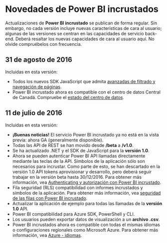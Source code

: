 <properties
   pageTitle="Novedades de Power BI incrustado"
   description="Obtener la información más reciente sobre novedades de Power BI incrustado"
   services="power-bi-embedded"
   documentationCenter=""
   authors="guyinacube"
   manager="erikre"
   editor=""
   tags=""/>
<tags
   ms.service="power-bi-embedded"
   ms.devlang="NA"
   ms.topic="article"
   ms.tgt_pltfrm="NA"
   ms.workload="powerbi"
   ms.date="10/04/2016"
   ms.author="asaxton"/>

# <a name="whats-new-in-power-bi-embedded"></a>Novedades de Power BI incrustados

Actualizaciones de **Power BI incrustado** se publican de forma regular. Sin embargo, no cada versión incluye nuevas características de cara al usuario; algunas de las versiones se centran en las capacidades de servicio back-end. Deberá resaltar los nuevas capacidades de cara al usuario aquí. No olvide compruébelos con frecuencia.

## <a name="august-31st-2016"></a>31 de agosto de 2016

Incluidas en esta versión:

- Todos los nuevos SDK JavaScript que admita [avanzadas de filtrado y navegación de páginas](power-bi-embedded-interact-with-reports.md).
- Power BI incrustado ahora es compatible con el centro de datos Central de Canadá. Compruebe el [estado del centro de datos](https://azure.microsoft.com/status/).

## <a name="july-11th-2016"></a>11 de julio de 2016

Incluidas en esta versión:

-    **¡Buenas noticias!** El servicio Power BI incrustado ya no está en la vista previa: ahora GA (generalmente disponible).  
-    Todas las API de REST se han movido desde **/beta** a **/v1.0**.
-    Se ha actualizado .NET y el SDK de JavaScript para la **versión 1.0**.
-    Ahora se pueden autenticar Power BI API llamadas directamente mediante las teclas de la API. Símbolos de la aplicación sólo son necesarios para incrustar. Como parte de esto, se han descartado en la versión 1.0 API tokens aprovisionar y desarrollo, pero deberá seguir trabajar en la versión beta hasta 30/12/2016. Para obtener más información, vea [Authenticating y autorización con Power BI incrustado](power-bi-embedded-app-token-flow.md).
-    Fila seguridad (RLS) compatibilidad con informes incrustados y símbolos de la aplicación. Para obtener más información, vea [seguridad de las filas con Power BI incrustado](power-bi-embedded-rls.md).
-    Actualizar la aplicación de ejemplo para todas las llamadas de la **versión 1.0** API.
-    Power BI compatibilidad para Azure SDK, PowerShell y CLI.
-    Los usuarios pueden exportar datos de visualización a un **archivo .csv**.
-    Power BI incrustados ahora es compatible con todas el mismas idiomas o configuraciones regionales como Microsoft Azure. Para obtener más información, vea [Azure - idiomas](http://social.technet.microsoft.com/wiki/contents/articles/4234.windows-azure-extent-of-localization.aspx).
